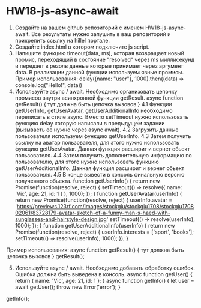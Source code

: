 # HW18-js-async-await

1. Создайте на вашем github репозиторий с именем HW18-js-async-await. Все результаты нужно запушить в ваш репозиторий и прикрепить ссылку на hillel портале.
2. Создайте index.html в котором подключите js script.
3. Напишите функцию timeout(data, ms), которая возвращает новый промис, переходящий в состояние "resolved" через ms миллисекунд и передает в резолв данные которые принимает через аргумент data. В реализации данной функции используем явные промисы.
Пример использования:
delay({name: "user"}, 1000).then((data) => console.log("Hello!", data))
4. Используйте async / await. Необходимо организовать цепочку промисов внутри асинхронной функции getResult.
	async function getResult() { тут должна быть цепочка вызовов }
4.1 Функции getUserInfo, getUserAvatar, getUserAdditionalInfo необходимо переписать в стиле async. Вместо setTimeout нужно использовать функцию delay которую написали в предыдущем задании (вызываеть ее нужно через async await).
4.2 Загрузить данные пользователя используем функцию getUserInfo.
4.3 Затем получить ссылку на аватар пользователя, для этого нужно использовать функцию getUserAvatar. Данная функция расширит и вернет обьект пользователя.
4.4 Затем получить дополнительную информацию по пользователю, для этого нужно использовать функцию getUserAdditionalInfo. Данная функция расширит и вернет обьект пользователя.
4.5 В конце вывести в консоль финальную версию полученного обьекта.
function getUserInfo() {
    return new Promise(function(resolve, reject) {
      setTimeout(() => resolve({ name: 'Vic', age: 21, id: 1 } ), 1000);
    });
  }
  function getUserAvatar(userInfo) {
    return new Promise(function(resolve, reject) {
      userInfo.avatar = 'https://previews.123rf.com/images/stockgiu/stockgiu1708/stockgiu170802061/83728179-avatar-sketch-of-a-funny-man-s-haed-with-sunglasses-and-hairstyle-design.jpg'
      setTimeout(() => resolve(userInfo), 1000);
    });
  }
  function getUserAdditionalInfo(userInfo) {
    return new Promise(function(resolve, reject) {
      userInfo.interests = ['sport', 'books'];
      setTimeout(() => resolve(userInfo), 1000);
    });
  }


Пример использования:
async function getResult() { 
тут должна быть цепочка вызовов 
}
getResult();
 
5. Используйте async / await. Необходимо добавить обработку ошибок. Ошибка должна быть выведена в консоль.
 async function getUser() {
    return { name: 'Vic', age: 21, id: 1 };
}
async function getInfo() {
    let user = await getUser();
    throw new Error('error');
}
 
getInfo();
